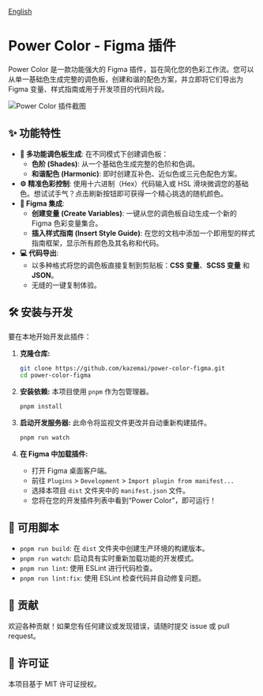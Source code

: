 [English](./README.md)

# Power Color - Figma 插件

Power Color 是一款功能强大的 Figma 插件，旨在简化您的色彩工作流。您可以从单一基础色生成完整的调色板，创建和谐的配色方案，并立即将它们导出为 Figma 变量、样式指南或用于开发项目的代码片段。

![Power Color 插件截图](https://raw.githubusercontent.com/kazemai/power-color-figma/main/cover.png)

## ✨ 功能特性

- **🎨 多功能调色板生成**: 在不同模式下创建调色板：
  - **色阶 (Shades)**: 从一个基础色生成完整的色阶和色调。
  - **和谐配色 (Harmonic)**: 即时创建互补色、近似色或三元色配色方案。
- **⚙️ 精准色彩控制**: 使用十六进制（Hex）代码输入或 HSL 滑块微调您的基础色。想试试手气？点击刷新按钮即可获得一个精心挑选的随机颜色。
- **🚀 Figma 集成**:
  - **创建变量 (Create Variables)**: 一键从您的调色板自动生成一个新的 Figma 色彩变量集合。
  - **插入样式指南 (Insert Style Guide)**: 在您的文档中添加一个即用型的样式指南框架，显示所有颜色及其名称和代码。
- **💻 代码导出**:
  - 以多种格式将您的调色板直接复制到剪贴板：**CSS 变量**、**SCSS 变量** 和 **JSON**。
  - 无缝的一键复制体验。

## 🛠️ 安装与开发

要在本地开始开发此插件：

1.  **克隆仓库:**
    ```bash
    git clone https://github.com/kazemai/power-color-figma.git
    cd power-color-figma
    ```

2.  **安装依赖:**
    本项目使用 `pnpm` 作为包管理器。
    ```bash
    pnpm install
    ```

3.  **启动开发服务器:**
    此命令将监视文件更改并自动重新构建插件。
    ```bash
    pnpm run watch
    ```

4.  **在 Figma 中加载插件:**
    - 打开 Figma 桌面客户端。
    - 前往 `Plugins` > `Development` > `Import plugin from manifest...`
    - 选择本项目 `dist` 文件夹中的 `manifest.json` 文件。
    - 您将在您的开发插件列表中看到“Power Color”，即可运行！

## 📜 可用脚本

- `pnpm run build`: 在 `dist` 文件夹中创建生产环境的构建版本。
- `pnpm run watch`: 启动具有实时重新加载功能的开发模式。
- `pnpm run lint`: 使用 ESLint 进行代码检查。
- `pnpm run lint:fix`: 使用 ESLint 检查代码并自动修复问题。

## 🤝 贡献

欢迎各种贡献！如果您有任何建议或发现错误，请随时提交 issue 或 pull request。

## 📄 许可证

本项目基于 MIT 许可证授权。 